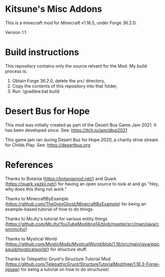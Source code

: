 # Kitsune's Misc Addons

This is a minecraft mod for Minecraft v1.16.5, under Forge 36.2.0.

Version 1.1

# Build instructions
This repository contains only the source relvant for the Mod. My build process is:
1. Obtain Forge 36.2.0, delete the src/ directory,
2. Copy the contents of this repository into that folder,
3. Run .\gradlew.bat build

# Desert Bus for Hope
This mod was initially created as part of the Desert Bus Game Jam 2021. It has been developed since.
See: https://itch.io/jam/dbgj2021

This game jam ran during Desert Bus for Hope 2020, a charity drive stream for Childs Play.
See: https://desertbus.org

# References
Thanks to Botania (https://botaniamod.net/) and Quark (https://quark.vazkii.net/) for having an open source to look at and go "Hey, why does this thing not work."

Thanks to MinecraftByExample (https://github.com/TheGreyGhost/MinecraftByExample) for being an example-based tutorial of how to do things.

Thanks to McJty's tutorial for various entity things (https://github.com/McJty/YouTubeModding14/blob/master/src/main/java/com/mcjty/)

Thanks to Mystical World (https://github.com/MysticMods/MysticalWorld/blob/1.16/src/main/java/epicsquid/mysticalworld/) for structure stuff.

Thanks to Telepathic Grunt's Structure Tutorial Mod (https://github.com/TelepathicGrunt/StructureTutorialMod/tree/1.16.3-Forge-jigsaw) for being a tutorial on how to do structures!
